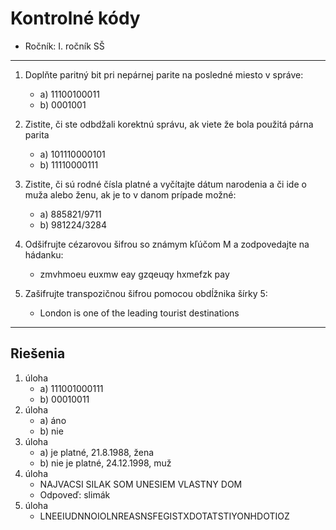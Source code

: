 # Kontrolné kódy
- Ročník: I. ročník SŠ


---

1. Doplňte paritný bit pri nepárnej parite na posledné miesto v správe:
    - a) 11100100011
    - b) 0001001

2. Zistite, či ste odbdžali korektnú správu, ak viete že bola použitá párna parita
    - a) 101110000101
    - b) 11110000111

3. Zistite, či sú rodné čísla platné a vyčítajte dátum narodenia a či ide o muža alebo ženu, ak je to v danom prípade možné:
    - a) 885821/9711
    - b) 981224/3284

4. Odšifrujte cézarovou šifrou so známym kľúčom M a zodpovedajte na hádanku:
    - zmvhmoeu euxmw eay gzqeuqy hxmefzk pay

5. Zašifrujte transpozičnou šifrou pomocou obdĺžnika šírky 5:
    - London is one of the leading tourist destinations


---


## Riešenia

1. úloha
    - a) 111001000111
    - b) 00010011
2. úloha
    - a) áno
    - b) nie
3. úloha
    - a) je platné, 21.8.1988, žena
    - b) nie je platné, 24.12.1998, muž
4. úloha
    - NAJVACSI SILAK SOM UNESIEM VLASTNY DOM
    - Odpoveď: slimák
5. úloha
    - LNEEIUDNNOIOLNREASNSFEGISTXDOTATSTIYONHDOTIOZ

